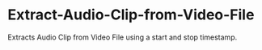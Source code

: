# Extract-Audio-Clip-from-Video-File
Extracts Audio Clip from Video File using a start and stop timestamp. 
